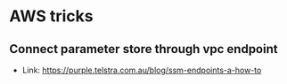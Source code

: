 # AWS tricks

## Connect parameter store through vpc endpoint
- Link: https://purple.telstra.com.au/blog/ssm-endpoints-a-how-to
